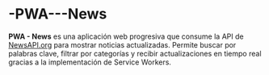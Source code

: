 # -PWA---News
**PWA - News** es una aplicación web progresiva que consume la API de [NewsAPI.org](https://newsapi.org) para mostrar noticias actualizadas. Permite buscar por palabras clave, filtrar por categorías y recibir actualizaciones en tiempo real gracias a la implementación de Service Workers.
